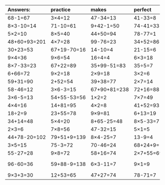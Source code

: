 | Answers: | practice | makes | perfect | ! |
| :--- | :--- | :--- | :--- | :--- |
| 68-1=67 | 3×4=12 | 47-34=13 | 41-33=8 | 99-76=23 | 
| 8×3-10=14 | 71-10=61 | 9+42-1=50 | 74-41=33 | 4×9=36 | 
| 5×2=10 | 8×5=40 | 44+50=94 | 78-77=1 | 2×8-9=7 | 
| 48+60+93=201 | 4×7=28 | 99-76=23 | 34+52=86 | 6×9+73=127 | 
| 30+23=53 | 67+19-70=16 | 14-10=4 | 21-15=6 | 86-40=46 | 
| 9×4=36 | 9×6=54 | 16÷4=4 | 6×3=18 | 44-35=9 | 
| 8×7-33=23 | 67+22=89 | 35+99-51=83 | 35÷5=7 | 3×9=27 | 
| 6+66=72 | 9×2=18 | 2×9=18 | 3×2=6 | 16÷2=8 | 
| 59+31=90 | 2+52=54 | 39+38=77 | 2×7=14 | 9×3-9=18 | 
| 58-46=12 | 3×6-3=15 | 67+90+81=238 | 72+16=88 | 69-64=5 | 
| 3×6-5=13 | 54+55-53=56 | 1×2=2 | 7×7=49 | 80+1-35=46 | 
| 4×4=16 | 14+81=95 | 4×2=8 | 41+52=93 | 18÷9=2 | 
| 18÷2=9 | 23+55=78 | 9×9=81 | 6+13=19 | 15÷5=3 | 
| 34+14=48 | 5×4=20 | 8+65-25=48 | 8×5-33=7 | 6×9=54 | 
| 2×3=6 | 7×8=56 | 47-32=15 | 5×1=5 | 52-42=10 | 
| 44+78-20=102 | 79+51+9=139 | 8×4-25=7 | 13-9=4 | 8×8=64 | 
| 3×5=15 | 75-3=72 | 70-46=24 | 68+24+9=101 | 5×8=40 | 
| 55-27=28 | 9×8=72 | 58+16=74 | 2×7+55=69 | 5×3=15 | 
| 96-60=36 | 59+88-9=138 | 6×3-11=7 | 9×1=9 | 36+46-34=48 | 
| 9×3+3=30 | 12+53=65 | 47+27=74 | 78-71=7 | 3×1=3 | 
